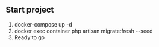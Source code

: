 ## Start project

1. docker-compose up -d
2. docker exec container php artisan migrate:fresh --seed
3. Ready to go
